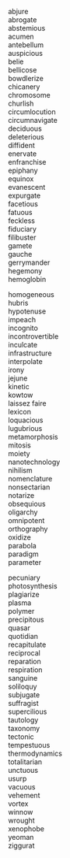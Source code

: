 

abjure  
abrogate  
abstemious  
acumen  
antebellum  
auspicious  
belie  
bellicose  
bowdlerize  
chicanery  
chromosome  
churlish  
circumlocution  
circumnavigate  
deciduous  
deleterious  
diffident  
enervate  
enfranchise  
epiphany  
equinox  
evanescent  
expurgate  
facetious  
fatuous  
feckless  
fiduciary  
filibuster  
gamete  
gauche  
gerrymander  
hegemony  
hemoglobin

homogeneous  
hubris  
hypotenuse  
impeach  
incognito  
incontrovertible  
inculcate  
infrastructure  
interpolate  
irony  
jejune  
kinetic  
kowtow  
laissez faire  
lexicon  
loquacious  
lugubrious  
metamorphosis  
mitosis  
moiety  
nanotechnology  
nihilism  
nomenclature  
nonsectarian  
notarize  
obsequious  
oligarchy  
omnipotent  
orthography  
oxidize  
parabola  
paradigm  
parameter

pecuniary  
photosynthesis  
plagiarize  
plasma  
polymer  
precipitous  
quasar  
quotidian  
recapitulate  
reciprocal  
reparation  
respiration  
sanguine  
soliloquy  
subjugate  
suffragist  
supercilious  
tautology  
taxonomy  
tectonic  
tempestuous  
thermodynamics  
totalitarian  
unctuous  
usurp  
vacuous  
vehement  
vortex  
winnow  
wrought  
xenophobe  
yeoman  
ziggurat  
